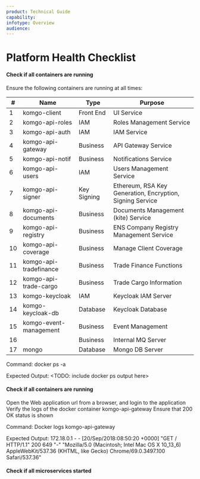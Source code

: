```yaml
---
product: Technical Guide
capability:
infotype: Overview
audience:
---
```


# Platform Health Checklist

#### Check if all containers are running

Ensure the following containers are running at all times:

| #  | Name                   | Type        | Purpose                                                   |
|----|------------------------|-------------|-----------------------------------------------------------|
| 1  | komgo-client           | Front End   | UI Service                                                |
| 2  | komgo-api-roles        | IAM         | Roles Management Service                                  |
| 3  | komgo-api-auth         | IAM         | IAM Service                                               |
| 4  | komgo-api-gateway      | Business    | API Gateway Service                                       |
| 5  | komgo-api-notif        | Business    | Notifications Service                                     |
| 6  | komgo-api-users        | IAM         | Users Management Service                                  |
| 7  | komgo-api-signer       | Key Signing | Ethereum, RSA Key Generation, Encryption, Signing Service |
| 8  | komgo-api-documents    | Business    | Documents Management (kite) Service                       |
| 9  | komgo-api-registry     | Business    | ENS Company Registry Management Service                   |
| 10 | komgo-api-coverage     | Business    | Manage Client Coverage                                    |
| 11 | komgo-api-tradefinance | Business    | Trade Finance Functions                                   |
| 12 | komgo-api-trade-cargo  | Business    | Trade Cargo Information                                   |
| 13 | komgo-keycloak         | IAM         | Keycloak IAM Server                                       |
| 14 | komgo-keycloak-db      | Database    | Keycloak Database                                         |
| 15 | komgo-event-management | Business    | Event Management                                          |
| 16 | <internal MQ host>     | Business    | Internal MQ Server                                        |
| 17 | mongo                  | Database    | Mongo DB Server                                           |

Command: 
docker ps -a

Expected Output:
<TODO: include docker ps output here>

#### Check if all containers are running

Open the Web application url from a browser, and login to the application
Verify the logs of the docker container komgo-api-gateway
Ensure that 200 OK status is shown

Command:
Docker logs komgo-api-gateway

Expected Output:
172.18.0.1 - - [20/Sep/2018:08:50:20 +0000] "GET / HTTP/1.1" 200 649 "-" "Mozilla/5.0 (Macintosh; Intel Mac OS X 10_13_6) AppleWebKit/537.36 (KHTML, like Gecko) Chrome/69.0.3497.100 Safari/537.36"

#### Check if all microservices started




